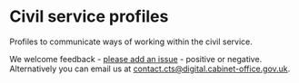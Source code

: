 # Civil service profiles

Profiles to communicate ways of working within the civil service.

We welcome feedback - [please add an issue](https://github.com/alphagov/civil-service-profiles/issues) - positive or negative. Alternatively you can email us at contact.cts@digital.cabinet-office.gov.uk.
